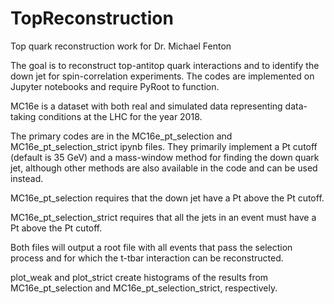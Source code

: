 # TopReconstruction

Top quark reconstruction work for Dr. Michael Fenton

The goal is to reconstruct top-antitop quark interactions and to identify the down jet for spin-correlation experiments.
The codes are implemented on Jupyter notebooks and require PyRoot to function.

MC16e is a dataset with both real and simulated data representing data-taking conditions at the LHC for the year 2018.

The primary codes are in the MC16e_pt_selection and MC16e_pt_selection_strict ipynb files. They primarily implement a Pt cutoff (default is 35 GeV) and a mass-window method for finding the down quark jet, although other methods are also available in the code and can be used instead. 

MC16e_pt_selection requires that the down jet have a Pt above the Pt cutoff.

MC16e_pt_selection_strict requires that all the jets in an event must have a Pt above the Pt cutoff.

Both files will output a root file with all events that pass the selection process and for which the t-tbar interaction can be reconstructed.

plot_weak and plot_strict create histograms of the results from MC16e_pt_selection and MC16e_pt_selection_strict, respectively.
